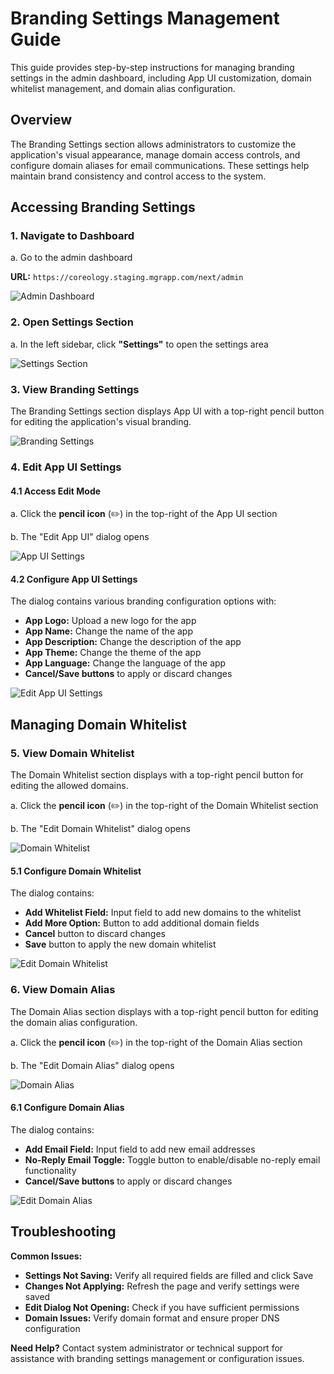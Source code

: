 # Branding Settings Management Guide

This guide provides step-by-step instructions for managing branding settings in the admin dashboard, including App UI customization, domain whitelist management, and domain alias configuration.

## Overview

The Branding Settings section allows administrators to customize the application's visual appearance, manage domain access controls, and configure domain aliases for email communications. These settings help maintain brand consistency and control access to the system.

## Accessing Branding Settings

### 1. Navigate to Dashboard

a. Go to the admin dashboard

**URL:** `https://coreology.staging.mgrapp.com/next/admin`

![Admin Dashboard](images/dashboard.png)

### 2. Open Settings Section

a. In the left sidebar, click **"Settings"** to open the settings area

![Settings Section](images/settings-section.png)

### 3. View Branding Settings

The Branding Settings section displays App UI with a top-right pencil button for editing the application's visual branding.

![Branding Settings](images/branding-settings.png)

### 4. Edit App UI Settings

#### 4.1 Access Edit Mode

a. Click the **pencil icon** (✏️) in the top-right of the App UI section

b. The "Edit App UI" dialog opens

![App UI Settings](images/app-ui-settings.png)

#### 4.2 Configure App UI Settings
The dialog contains various branding configuration options with:
- **App Logo:** Upload a new logo for the app
- **App Name:** Change the name of the app
- **App Description:** Change the description of the app
- **App Theme:** Change the theme of the app
- **App Language:** Change the language of the app
- **Cancel/Save buttons** to apply or discard changes

![Edit App UI Settings](images/edit-app-ui-settings.png)

## Managing Domain Whitelist

### 5. View Domain Whitelist

The Domain Whitelist section displays with a top-right pencil button for editing the allowed domains.

a. Click the **pencil icon** (✏️) in the top-right of the Domain Whitelist section

b. The "Edit Domain Whitelist" dialog opens

![Domain Whitelist](images/domain-whitelist.png)

#### 5.1 Configure Domain Whitelist
The dialog contains:
- **Add Whitelist Field:** Input field to add new domains to the whitelist
- **Add More Option:** Button to add additional domain fields
- **Cancel** button to discard changes
- **Save** button to apply the new domain whitelist

![Edit Domain Whitelist](images/edit-domain-whitelist.png)

### 6. View Domain Alias

The Domain Alias section displays with a top-right pencil button for editing the domain alias configuration.

a. Click the **pencil icon** (✏️) in the top-right of the Domain Alias section

b. The "Edit Domain Alias" dialog opens

![Domain Alias](images/domain-alias.png)

#### 6.1 Configure Domain Alias
The dialog contains:
- **Add Email Field:** Input field to add new email addresses
- **No-Reply Email Toggle:** Toggle button to enable/disable no-reply email functionality
- **Cancel/Save buttons** to apply or discard changes

![Edit Domain Alias](images/edit-domain-alias.png)

## Troubleshooting

**Common Issues:**
- **Settings Not Saving:** Verify all required fields are filled and click Save
- **Changes Not Applying:** Refresh the page and verify settings were saved
- **Edit Dialog Not Opening:** Check if you have sufficient permissions
- **Domain Issues:** Verify domain format and ensure proper DNS configuration

**Need Help?** Contact system administrator or technical support for assistance with branding settings management or configuration issues.
